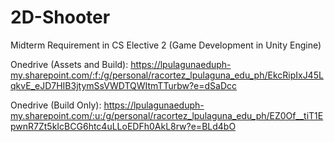 # 2D-Shooter
Midterm Requirement in CS Elective 2 (Game Development in Unity Engine)

Onedrive (Assets and Build): https://lpulagunaeduph-my.sharepoint.com/:f:/g/personal/racortez_lpulaguna_edu_ph/EkcRipIxJ45LqkvE_eJD7HIB3jtymSsVWDTQWItmTTurbw?e=dSaDcc

Onedrive (Build Only): https://lpulagunaeduph-my.sharepoint.com/:u:/g/personal/racortez_lpulaguna_edu_ph/EZ0Of__tiT1EpwnR7Zt5kIcBCG6htc4uLLoEDFh0AkL8rw?e=BLd4bO
